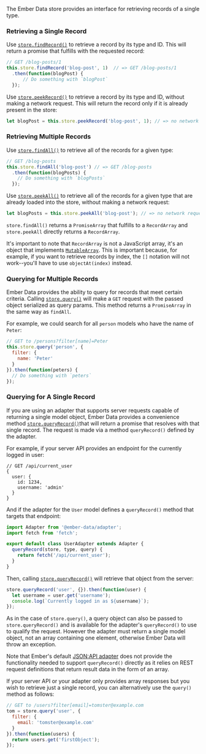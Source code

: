 The Ember Data store provides an interface for retrieving records of a single type.

### Retrieving a Single Record

Use [`store.findRecord()`](https://api.emberjs.com/ember-data/release/classes/Store/methods/findAll?anchor=findRecord) to retrieve a record by its type and ID.
This will return a promise that fulfills with the requested record:

```javascript
// GET /blog-posts/1
this.store.findRecord('blog-post', 1)  // => GET /blog-posts/1
  .then(function(blogPost) {
      // Do something with `blogPost`
  });
```

Use [`store.peekRecord()`](https://api.emberjs.com/ember-data/release/classes/Store/methods/findAll?anchor=peekRecord) to retrieve a record by its type and ID, without making a network request.
This will return the record only if it is already present in the store:

```javascript
let blogPost = this.store.peekRecord('blog-post', 1); // => no network request
```

### Retrieving Multiple Records

Use [`store.findAll()`](https://api.emberjs.com/ember-data/release/classes/Store/methods/findAll?anchor=findAll) to retrieve all of the records for a given type:

```javascript
// GET /blog-posts
this.store.findAll('blog-post') // => GET /blog-posts
  .then(function(blogPosts) {
    // Do something with `blogPosts`
  });
```

Use [`store.peekAll()`](https://api.emberjs.com/ember-data/release/classes/Store/methods/findAll?anchor=peekAll) to retrieve all of the records for a given type that are already loaded into the store, without making a network request:

```javascript
let blogPosts = this.store.peekAll('blog-post'); // => no network request
```

`store.findAll()` returns a `PromiseArray` that fulfills to a `RecordArray` and `store.peekAll` directly returns a `RecordArray`.

It's important to note that `RecordArray` is not a JavaScript array, it's an object that implements [`MutableArray`](https://api.emberjs.com/ember/release/classes/MutableArray).
This is important because, for example, if you want to retrieve records by index,
the `[]` notation will not work--you'll have to use `objectAt(index)` instead.

### Querying for Multiple Records

Ember Data provides the ability to query for records that meet certain criteria.
Calling [`store.query()`](https://api.emberjs.com/ember-data/release/classes/Store/methods/findAll?anchor=query) will make a `GET` request with the passed object serialized as query params.
This method returns a `PromiseArray` in the same way as `findAll`.

For example, we could search for all `person` models who have the name of
`Peter`:

```javascript
// GET to /persons?filter[name]=Peter
this.store.query('person', {
  filter: {
    name: 'Peter'
  }
}).then(function(peters) {
  // Do something with `peters`
});
```

### Querying for A Single Record

If you are using an adapter that supports server requests capable of returning a single model object,
Ember Data provides a convenience method [`store.queryRecord()`](https://api.emberjs.com/ember-data/release/classes/Store/methods/findAll?anchor=queryRecord)that will return a promise that resolves with that single record.
The request is made via a method `queryRecord()` defined by the adapter.

For example, if your server API provides an endpoint for the currently logged in user:

```text
// GET /api/current_user
{
  user: {
    id: 1234,
    username: 'admin'
  }
}
```

And if the adapter for the `User` model defines a `queryRecord()` method that targets that endpoint:

```javascript {data-filename=app/adapters/user.js}
import Adapter from '@ember-data/adapter';
import fetch from 'fetch';

export default class UserAdapter extends Adapter {
  queryRecord(store, type, query) {
    return fetch('/api/current_user');
  }
}
```

Then, calling [`store.queryRecord()`](https://api.emberjs.com/ember-data/release/classes/Store/methods/findAll?anchor=queryRecord) will retrieve that object from the server:

```javascript
store.queryRecord('user', {}).then(function(user) {
  let username = user.get('username');
  console.log(`Currently logged in as ${username}`);
});
```

As in the case of `store.query()`, a query object can also be passed to `store.queryRecord()` and is available for the adapter's `queryRecord()` to use to qualify the request.
However the adapter must return a single model object, not an array containing one element,
otherwise Ember Data will throw an exception.

Note that Ember's default [JSON:API adapter](https://api.emberjs.com/ember-data/release/classes/JSONAPIAdapter) does not provide the functionality needed to support `queryRecord()` directly as it relies on REST request definitions that return result data in the form of an array.

If your server API or your adapter only provides array responses but you wish to retrieve just a single record, you can alternatively use the `query()` method as follows:

```javascript
// GET to /users?filter[email]=tomster@example.com
tom = store.query('user', {
  filter: {
    email: 'tomster@example.com'
  }
}).then(function(users) {
  return users.get('firstObject');
});
```

<!-- eof - needed for pages that end in a code block  -->
